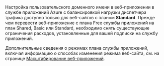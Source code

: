 Настройка пользовательского доменного имени в веб-приложении в службе приложений Azure с балансировкой нагрузки диспетчера трафика доступно только для веб-сайтов с планом **Standard**. Прежде чем перевести веб-приложение с плана Free службы приложений на план Shared, Basic или Standard, необходимо снять существующие ограничения расходов, установленные для вашей подписки на службу приложений. 

Дополнительные сведения о режимах плана службы приложений, включая информацию о способах изменения режима веб-сайта, см. на странице [Масштабирование веб-приложений](../article/app-service-web/web-sites-scale.md).


<!--HONumber=52-->
